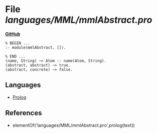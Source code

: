 # File _languages/MML/mmlAbstract.pro_
**[GitHub](https://github.com/softlang/yas/blob/master/languages/MML/mmlAbstract.pro)**
```
% BEGIN ...
:- module(mmlAbstract, []).

% END ...
(name, String) ~> Atom :- name(Atom, String).
(abstract, abstract) ~> true.
(abstract, concrete) ~> false.
```

## Languages
* [Prolog](../languages/Prolog.md)

## References
* elementOf('languages/MML/mmlAbstract.pro',prolog(text))
